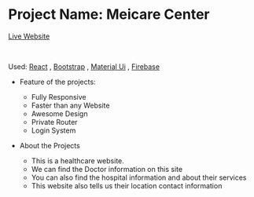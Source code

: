 # Project Name: Meicare Center #
[Live Website](https://medicare-9fdbd.web.app/)

<br/>

Used: [React](http://www.react.com/ ) ,  [Bootstrap](http://getbootstrap.com) , [Material Ui](http://mui.com) , [Firebase](http://firebase.com)
<br/>
* Feature of the projects:
    * Fully Responsive
    * Faster than any Website
    * Awesome Design
    * Private Router
    * Login System


* About the Projects
    * This is a healthcare website.
    * We can find the Doctor information on this site
    * You can also find the hospital information and about their services
    * This website also tells us their location contact information

